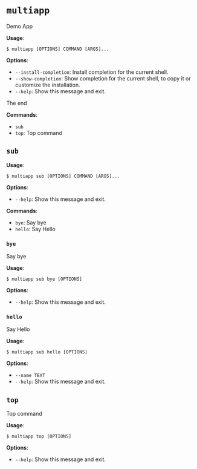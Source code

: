 # `multiapp`

Demo App

**Usage**:

```console
$ multiapp [OPTIONS] COMMAND [ARGS]...
```

**Options**:

* `--install-completion`: Install completion for the current shell.
* `--show-completion`: Show completion for the current shell, to copy it or customize the installation.
* `--help`: Show this message and exit.

The end

**Commands**:

* `sub`
* `top`: Top command

## `sub`

**Usage**:

```console
$ multiapp sub [OPTIONS] COMMAND [ARGS]...
```

**Options**:

* `--help`: Show this message and exit.

**Commands**:

* `bye`: Say bye
* `hello`: Say Hello

### `bye`

Say bye

**Usage**:

```console
$ multiapp sub bye [OPTIONS]
```

**Options**:

* `--help`: Show this message and exit.

### `hello`

Say Hello

**Usage**:

```console
$ multiapp sub hello [OPTIONS]
```

**Options**:

* `--name TEXT`
* `--help`: Show this message and exit.

## `top`

Top command

**Usage**:

```console
$ multiapp top [OPTIONS]
```

**Options**:

* `--help`: Show this message and exit.
